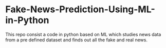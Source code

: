 # Fake-News-Prediction-Using-ML-in-Python
This repo consist a code in python based on ML which studies news data from a pre defined dataset and finds out all the fake and real news.
